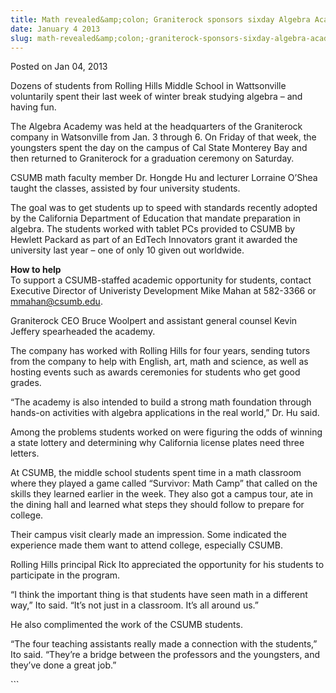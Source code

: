 ```yaml
---
title: Math revealed&amp;colon; Graniterock sponsors sixday Algebra Academy
date: January 4 2013
slug: math-revealed&amp;colon;-graniterock-sponsors-sixday-algebra-academy
---
```


  
<span class="date">Posted on Jan 04, 2013 </span>

<p>Dozens of students from Rolling Hills Middle School in
Wattsonville voluntarily spent their last week of winter break
studying algebra &#x2013; and having fun.</p>
<p>The Algebra Academy was held at the headquarters of the
Graniterock company in Watsonville from Jan. 3 through 6. On Friday
of that week, the youngsters spent the day on the campus of Cal
State Monterey Bay and then returned to Graniterock for a
graduation ceremony on Saturday.</p>
<p>CSUMB math faculty member Dr. Hongde Hu and lecturer Lorraine
O&#x2019;Shea taught the classes, assisted by four university
students.</p>
<p>The goal was to get students up to speed with standards recently
adopted by the California Department of Education that mandate
preparation in algebra. The students worked with tablet PCs
provided to CSUMB by Hewlett Packard as part of an EdTech
Innovators grant it awarded the university last year &#x2013; one of only
10 given out worldwide.</p>
<p class="pullquote"><strong>How to help</strong><br>
To support a CSUMB-staffed academic opportunity for students,
contact Executive Director of Univeristy Development Mike Mahan at
582-3366 or <a href="mailto:mmahan@csumb.edu">mmahan@csumb.edu</a>.</br></p>
<p>Graniterock CEO Bruce Woolpert and assistant general counsel
Kevin Jeffery spearheaded the academy.</p>
<p>The company has worked with Rolling Hills for four years,
sending tutors from the company to help with English, art, math and
science, as well as hosting events such as awards ceremonies for
students who get good grades.</p>
<p>&#x201C;The academy is also intended to build a strong math foundation
through hands-on activities with algebra applications in the real
world,&#x201D; Dr. Hu said.</p>
<p>Among the problems students worked on were figuring the odds of
winning a state lottery and determining why California license
plates need three letters.</p>
<p>At CSUMB, the middle school students spent time in a math
classroom where they played a game called &#x201C;Survivor: Math Camp&#x201D;
that called on the skills they learned earlier in the week. They
also got a campus tour, ate in the dining hall and learned what
steps they should follow to prepare for college.</p>
<p>Their campus visit clearly made an impression. Some indicated
the experience made them want to attend college, especially
CSUMB.</p>
<p>Rolling Hills principal Rick Ito appreciated the opportunity for
his students to participate in the program.</p>
<p>&#x201C;I think the important thing is that students have seen math in
a different way,&#x201D; Ito said. &#x201C;It&#x2019;s not just in a classroom. It&#x2019;s all
around us.&#x201D;</p>
<p>He also complimented the work of the CSUMB students.</p>
<p>&#x201C;The four teaching assistants really made a connection with the
students,&#x201D; Ito said. &#x201C;They&#x2019;re a bridge between the professors and
the youngsters, and they&#x2019;ve done a great job.&#x201D;</p>
```
